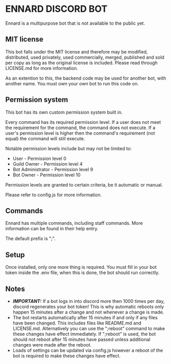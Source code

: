 # ENNARD DISCORD BOT
Ennard is a multipurpose bot that is not available to the public yet.

## MIT license
This bot falls under the MIT license and therefore may be modified, distributed, used privately, used commercially, merged, published and sold per copy as long as the original license is included. Please read through LICENSE.md for more information.

As an extention to this, the backend code may be used for another bot, with another name. You must own your own bot to run this code on.

## Permission system
This bot has its own custom permission system built in.

Every command has its required permission level. If a user does not meet the requirement for the command, the command does not execute. If a user's permission level is higher then the command's requirement (not equal) the command will still execute.

Notable permission levels include but may not be limited to:
* User - Permission level 0
* Guild Owner - Permission level 4
* Bot Administrator - Permission level 9
* Bot Owner - Permission level 10

Permission levels are granted to certain criteria, be it automatic or manual.

Please refer to config.js for more information.

## Commands
Ennard has multiple commands, including staff commands. More information can be found in their help entry.

The default prefix is ";".

## Setup
Once installed, only one more thing is required. You must fill in your bot token inside the .env file, when this is done, the bot should run correctly.

## Notes
* ***IMPORTANT:*** If a bot logs in into discord more then 1000 times per day, discord regenerates your bot token! This is why automatic reboots only happen 15 minutes after a change and not whenever a change is made.
* The bot restarts automatically after 15 minutes if and only if any files have been changed. This includes files like README.md and LICENSE.md. Alternatively you can use the ";reboot" command to make these changes have effect immediately. If ";reboot" is used, the bot should not reboot after 15 minutes have passed unless additional changes were made after the reboot.
* Loads of settings can be updated via config.js however a reboot of the bot is required to make these changes have effect.